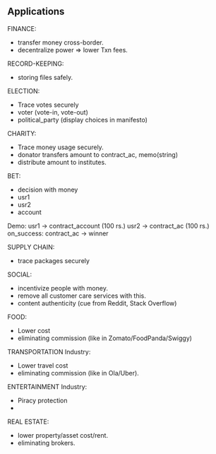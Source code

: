## Applications
FINANCE:
- transfer money cross-border.
- decentralize power => lower Txn fees.

RECORD-KEEPING:
- storing files safely.

ELECTION:
- Trace votes securely
- voter (vote-in, vote-out)
- political_party (display choices in manifesto)


CHARITY:
- Trace money usage securely.
- donator transfers amount to contract_ac, memo(string)
- distribute amount to institutes.


BET:
- decision with money
- usr1
- usr2
- account 

Demo: usr1 -> contract_account (100 rs.)
      usr2 -> contract_ac (100 rs.)
      on_success: contract_ac -> winner


SUPPLY CHAIN:
- trace packages securely

SOCIAL:
- incentivize people with money.
- remove all customer care services with this.
- content authenticity (cue from Reddit, Stack Overflow)

FOOD:
- Lower cost
- eliminating commission (like in Zomato/FoodPanda/Swiggy)

TRANSPORTATION Industry:
- Lower travel cost
- eliminating commission (like in Ola/Uber).

ENTERTAINMENT Industry:
- Piracy protection
- 

REAL ESTATE:
- lower property/asset cost/rent.
- eliminating brokers.



